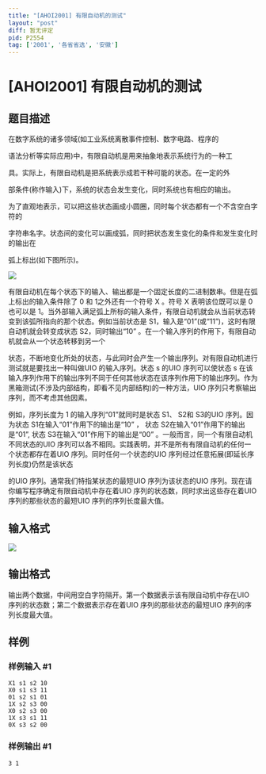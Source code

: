 ```yaml
---
title: "[AHOI2001] 有限自动机的测试"
layout: "post"
diff: 暂无评定
pid: P2554
tag: ['2001', '各省省选', '安徽']
---
```

# [AHOI2001] 有限自动机的测试
## 题目描述

在数字系统的诸多领域(如工业系统离散事件控制、数字电路、程序的

语法分析等实际应用)中，有限自动机是用来抽象地表示系统行为的一种工

具。实际上，有限自动机是把系统表示成若干种可能的状态。在一定的外

部条件(称作输入)下，系统的状态会发生变化，同时系统也有相应的输出。

为了直观地表示，可以把这些状态画成小圆圈，同时每个状态都有一个不含空白字符的

字符串名字。状态间的变化可以画成弧，同时把状态发生变化的条件和发生变化时的输出在

弧上标出(如下图所示)。

 ![](https://cdn.luogu.com.cn/upload/pic/1675.png) 

有限自动机在每个状态下的输入、输出都是一个固定长度的二进制数串。但是在弧上标出的输入条件除了 0 和 1之外还有一个符号 X 。符号 X 表明该位既可以是 0 也可以是 1。当外部输入满足弧上所标的输入条件，有限自动机就会从当前状态转变到该弧所指向的那个状态。例如当前状态是 S1，输入是“01”(或“11”)，这时有限自动机就会转变成状态 S2，同时输出“10” 。在一个输入序列的作用下，有限自动机就会从一个状态转移到另一个

状态，不断地变化所处的状态，与此同时会产生一个输出序列。对有限自动机进行测试就是要找出一种叫做UIO 的输入序列。状态 s 的UIO 序列可以使状态 s 在该输入序列作用下的输出序列不同于任何其他状态在该序列作用下的输出序列。作为黑箱测试(不涉及内部结构，即看不见内部结构)的一种方法，UIO 序列只考察输出序列，而不考虑其他因素。

例如，序列长度为 1 的输入序列“01”就同时是状态 S1、 S2和 S3的UIO 序列。因为状态 S1在输入“01”作用下的输出是“10” ， 状态 S2在输入“01”作用下的输出是“01”, 状态 S3在输入“01”作用下的输出是“00” 。一般而言，同一个有限自动机不同状态的UIO 序列可以各不相同。实践表明，并不是所有有限自动机的任何一个状态都存在着UIO 序列。同时任何一个状态的UIO 序列经过任意拓展(即延长序列长度)仍然是该状态

的UIO 序列。通常我们特指某状态的最短UIO 序列为该状态的UIO 序列。现在请你编写程序确定有限自动机中存在着UIO 序列的状态数，同时求出这些存在着UIO 序列的那些状态的最短UIO 序列的序列长度最大值。

## 输入格式

![](https://cdn.luogu.com.cn/upload/pic/1676.png)

## 输出格式

输出两个数据，中间用空白字符隔开。第一个数据表示该有限自动机中存在UIO 序列的状态数；第二个数据表示存在着UIO 序列的那些状态的最短UIO 序列的序列长度最大值。

## 样例

### 样例输入 #1
```
X1 s1 s2 10
X0 s1 s3 11
01 s2 s1 01
1X s2 s3 00
X0 s2 s3 00
1X s3 s1 11
0X s3 s2 00
```
### 样例输出 #1
```
3 1
```
